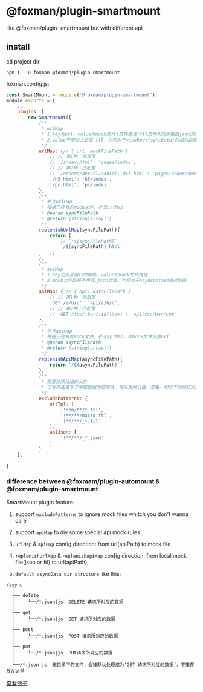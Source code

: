 # @foxman/plugin-smartmount

like @foxman/plugin-smartmount but with different api

## install

cd project dir

```
npm i --D foxman @foxman/plugin-smartmount
```

foxman.config.js:

```js
const SmartMount = require('@foxman/plugin-smartmount');
module.exports = {
    ...
    plugins: [
        new SmartMount({
            /**
             * urlMap
             * 1.key为url，value为mock的ftl文件路径(ftl文件和同步数据json文件的相对路径一致)
             * 2.value不用加上后缀.ftl，为相对于viewRoot(syncData)的相对路径
             */
            urlMap: {// { url: mockFilePath }
                // // 第1种：常规型
                // '/index.html': 'pages/index',
                // // 第2种：匹配型
                // '/orders/detail/:odId(\\d+).html': 'pages/order/detail'
                '/h5.html': 'h5/index',
                '/pc.html': 'pc/index'
            },
            /**
             * 补充urlMap
             * 根据已经有的mock文件，补充urlMap
             * @param syncFilePath
             * @return {string|array|*}
             */
            replenishUrlMap(syncFilePath){
                return [
                    // `/${syncFilePath}`,
                    `/${syncFilePath}.html`
                ];
            },
            /**
             * apiMap
             * 1.key位异步接口的地址，value位mock文件路径
             * 2.mock文件路径不用写.json后缀，为相对于asyncData的相对路径
             */
            apiMap: { // { api: dataFilePath }
                // // 第1种：常规型
                'GET /a/b/c': 'api/a/b/c',
                // // 第2种：匹配型
                // 'GET /foo/:bar/:id(\\d+)': 'api/foo/bar/com'
            },
            /**
             * 补充apiMap
             * 根据已经有的mock文件，补充apiMap，即mock文件反推url
             * @param asyncFilePath
             * @return {string|array|*}
             */
            replenishApiMap(asyncFilePath){
                return `/${asyncFilePath}`;
            },
            /**
             * 需要排除扫描的文件
             * 不写的或者写了单数数组为空的话，将采用默认值，忽略一切以下划线打头的文件，如 _*.json _*.ftl
             */
            excludePatterns: {
                urlTpl: [
                    '!com/**/*.ftl',
                    '!**/**/macro.ftl',
                    '!**/**/_*.ftl'
                ],
                apiJson: [
                    '!**/**/_*.json'
                ]
            }
    ],
    ...
}
```

### difference between @foxmam/plugin-automount & @foxmam/plugin-smartmount

SmartMount plugin feature:

1. support ```excludePatterns``` to ignore mock files whitch you don't wanna care

2. support ```apiMap``` to diy some special api mock rules

3. ```urlMap``` & ```apiMap``` config direction: from url(apiPath) to mock file

4. ```replenishUrlMap``` & ```replenishApiMap``` config direction: from local mock file(json or ftl) to url(apiPath)

5. ```default asyncData dir structure``` like this:

```
/async
  │
  ├── delete
  │     └──/*.json|js  DELETE 请求所对应的数据
  │
  ├── get
  │     └──/*.json|js  GET 请求所对应的数据
  │
  ├── post
  │     └──/*.json|js  POST 请求所对应的数据
  │
  ├── put
  │     └──/*.json|js  PUt请求所对应的数据
  │
  └──/*.json|js  根目录下的文件，会被默认处理成为‘GET 请求所对应的数据’，不推荐放在这里
```


[查看例子](../../example/foxman.config.js)
